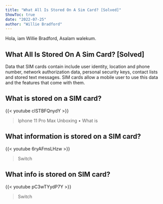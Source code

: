```yaml
---
title: "What All Is Stored On A Sim Card? [Solved]"
ShowToc: true 
date: "2022-07-25"
author: "Willie Bradford" 
---
```


Hola, iam Willie Bradford, Asalam walekum.
## What All Is Stored On A Sim Card? [Solved]
Data that SIM cards contain include user identity, location and phone number, network authorization data, personal security keys, contact lists and stored text messages. SIM cards allow a mobile user to use this data and the features that come with them.

## What is stored on a SIM card?
{{< youtube cISTBFQnydY >}}
>Iphone 11 Pro Max Unboxing • What is 

## What information is stored on a SIM card?
{{< youtube 6ryAFmsLHzw >}}
>Switch 

## What info is stored on SIM card?
{{< youtube pC3wTYydP7Y >}}
>Switch 

